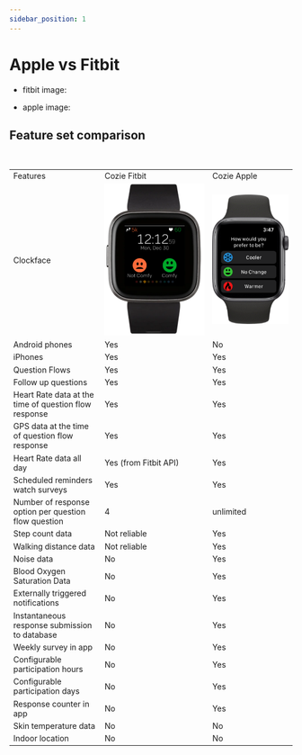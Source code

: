 ```yaml
---
sidebar_position: 1
---
```


# Apple vs Fitbit
- fitbit image:


- apple image: 

## Feature set comparison

<p>&nbsp;</p>
<table>
    <tbody>
        <tr style={{fontWeight: 'bold'}}>
            <td> Features </td>
            <td> Cozie Fitbit </td>
            <td> Cozie Apple </td>
        </tr>
        <tr>
            <td> Clockface</td>
            <td> 
                <img src="/img/cozie_fitbit_clockface.png" alt="Cozie Fitbit screen" style={{height:200+'px'}}/> 
            </td>
            <td> 
                <img src="/img/cozie_apple_question.png" alt="Cozie Fitbit screen" style={{height:200+'px'}}/> </td>
        </tr>
        <tr>
            <td> Android phones</td>
            <td style={{background: '#99FFCC'}}> Yes </td>
            <td style={{background: '#FF9B9B'}}> No </td>
        </tr>
        <tr>
            <td>iPhones</td>
            <td style={{background: '#99FFCC'}}>Yes</td>
            <td style={{background: '#99FFCC'}}>Yes</td>
        </tr>
        <tr>
            <td>Question Flows</td>
            <td style={{background: '#99FFCC'}}>Yes</td>
            <td style={{background: '#99FFCC'}}>Yes</td>
        </tr>
        <tr>
            <td>Follow up questions</td>
            <td style={{background: '#99FFCC'}}>Yes</td>
            <td style={{background: '#99FFCC'}}>Yes</td>
        </tr>
        <tr>
            <td>Heart Rate data at the time of question flow response</td>
            <td style={{background: '#99FFCC'}}> Yes</td>
            <td style={{background: '#99FFCC'}}>Yes</td>
        </tr>
        <tr>
            <td> GPS data at the time of question flow response  </td>
            <td style={{background: '#99FFCC'}}>Yes</td>
            <td style={{background: '#99FFCC'}}>Yes</td>
        </tr>
        <tr>
            <td> Heart Rate data all day  </td>
            <td style={{background: '#99FFCC'}}> Yes (from Fitbit API)  </td>
            <td style={{background: '#99FFCC'}}>Yes</td>
        </tr>
        <tr>
            <td> Scheduled reminders watch surveys  </td>
            <td style={{background: '#99FFCC'}}>Yes</td>
            <td style={{background: '#99FFCC'}}>Yes</td>
        </tr>
        <tr>
            <td> Number of response option per question flow question  </td>
            <td style={{background: '#FFFF99'}}> 4  </td>
            <td style={{background: '#99FFCC'}}> unlimited  </td>
        </tr>
        <tr>
            <td> Step count data  </td>
            <td style={{background: '#FFFF99'}}> Not reliable  </td>
            <td style={{background: '#99FFCC'}}>Yes</td>
        </tr>
        <tr>
            <td> Walking distance data  </td>
            <td style={{background: '#FFFF99'}}> Not reliable  </td>
            <td style={{background: '#99FFCC'}}>Yes</td>
        </tr>
        <tr>
            <td> Noise data  </td>
            <td style={{background: '#FF9B9B'}}> No  </td>
            <td style={{background: '#99FFCC'}}>Yes</td>
        </tr>
        <tr>
            <td> Blood Oxygen Saturation Data  </td>
            <td style={{background: '#FF9B9B'}}> No  </td>
            <td style={{background: '#99FFCC'}}>Yes</td>
        </tr>
        <tr>
            <td> Externally triggered notifications  </td>
            <td style={{background: '#FF9B9B'}}> No  </td>
            <td style={{background: '#99FFCC'}}>Yes</td>
        </tr>
        <tr>
            <td> Instantaneous response submission to database  </td>
            <td style={{background: '#FF9B9B'}}> No  </td>
            <td style={{background: '#99FFCC'}}>Yes</td>
        </tr>
        <tr>
            <td> Weekly survey in app  </td>
            <td style={{background: '#FF9B9B'}}> No  </td>
            <td style={{background: '#99FFCC'}}>Yes</td>
        </tr>
        <tr>
            <td> Configurable participation hours  </td>
            <td style={{background: '#FF9B9B'}}> No  </td>
            <td style={{background: '#99FFCC'}}>Yes</td>
        </tr>
        <tr>
            <td> Configurable participation days  </td>
            <td style={{background: '#FF9B9B'}}> No  </td>
            <td style={{background: '#99FFCC'}}>Yes</td>
        </tr>
        <tr>
            <td> Response counter in app  </td>
            <td style={{background: '#FF9B9B'}}> No  </td>
            <td style={{background: '#99FFCC'}}>Yes</td>
        </tr>
        <tr>
            <td> Skin temperature data  </td>
            <td style={{background: '#FF9B9B'}}> No  </td>
            <td style={{background: '#FF9B9B'}}> No  </td>
        </tr>
        <tr>
            <td> Indoor location  </td>
            <td style={{background: '#FF9B9B'}}> No  </td>
            <td style={{background: '#FF9B9B'}}> No  </td>
        </tr>
    </tbody>
</table>